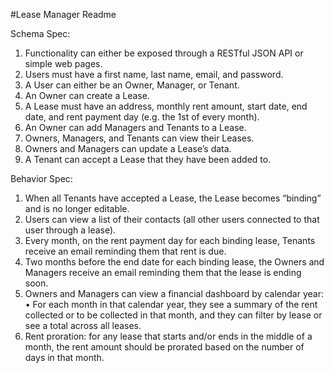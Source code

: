 #Lease Manager Readme

Schema Spec:
1. Functionality can either be exposed through a RESTful JSON API or simple web pages.
2. Users must have a first name, last name, email, and password.
3. A User can either be an Owner, Manager, or Tenant.
4. An Owner can create a Lease.
5. A Lease must have an address, monthly rent amount, start date, end date, and rent payment day (e.g. the 1st of every month).
6. An Owner can add Managers and Tenants to a Lease.
7. Owners, Managers, and Tenants can view their Leases.
8. Owners and Managers can update a Lease’s data.
9. A Tenant can accept a Lease that they have been added to.

Behavior Spec:
1. When all Tenants have accepted a Lease, the Lease becomes “binding” and is no longer editable.
2. Users can view a list of their contacts (all other users connected to that user through a lease).
3. Every month, on the rent payment day for each binding lease, Tenants receive an email reminding them that rent is due.
4. Two months before the end date for each binding lease, the Owners and Managers receive an email reminding them that the lease is ending soon.
5. Owners and Managers can view a financial dashboard by calendar year:
    • For each month in that calendar year, they see a summary of the rent collected or to be collected in that month, and they can filter by lease or see a total across all leases.
6. Rent proration: for any lease that starts and/or ends in the middle of a month, the rent amount should be prorated based on the number of days in that month. 
